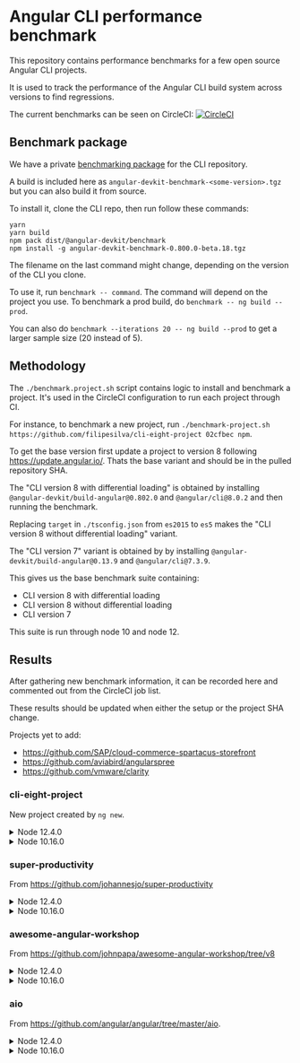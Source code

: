 # Angular CLI performance benchmark

This repository contains performance benchmarks for a few open source Angular CLI projects.

It is used to track the performance of the Angular CLI build system across versions to find regressions.

The current benchmarks can be seen on CircleCI: [![CircleCI](https://circleci.com/gh/filipesilva/angular-cli-perf-benchmark.svg?style=svg)](https://circleci.com/gh/filipesilva/angular-cli-perf-benchmark)


## Benchmark package

We have a private [benchmarking package](https://github.com/angular/angular-cli/tree/master/packages/angular_devkit/benchmark) for the CLI repository. 

A build is included here as `angular-devkit-benchmark-<some-version>.tgz` but you can also build it from source.

To install it, clone the CLI repo, then run follow these commands:
```
yarn
yarn build
npm pack dist/@angular-devkit/benchmark
npm install -g angular-devkit-benchmark-0.800.0-beta.18.tgz
```

The filename on the last command might change, depending on the version of the CLI you clone.

To use it, run `benchmark -- command`. The command will depend on the project you use. To benchmark a prod build, do `benchmark -- ng build --prod`.

You can also do `benchmark --iterations 20 -- ng build --prod` to get a larger sample size (20 instead of 5).


## Methodology

The `./benchmark.project.sh` script contains logic to install and benchmark a project. It's used in the CircleCI configuration to run each project through CI.

For instance, to benchmark a new project, run `./benchmark-project.sh https://github.com/filipesilva/cli-eight-project 02cfbec npm`.

To get the base version first update a project to version 8 following https://update.angular.io/. Thats the base variant and should be in the pulled repository SHA.

The "CLI version 8 with differential loading" is obtained by installing `@angular-devkit/build-angular@0.802.0` and `@angular/cli@8.0.2` and then running the benchmark.

Replacing `target` in `./tsconfig.json` from `es2015` to `es5` makes the "CLI version 8 without differential loading" variant.

The "CLI version 7" variant is obtained by by installing `@angular-devkit/build-angular@0.13.9` and `@angular/cli@7.3.9`.

This gives us the base benchmark suite containing:
- CLI version 8 with differential loading
- CLI version 8 without differential loading
- CLI version 7

This suite is run through node 10 and node 12.


## Results

After gathering new benchmark information, it can be recorded here and commented out from the CircleCI job list. 

These results should be updated when either the setup or the project SHA change.

Projects yet to add:
- https://github.com/SAP/cloud-commerce-spartacus-storefront
- https://github.com/aviabird/angularspree
- https://github.com/vmware/clarity


### cli-eight-project

New project created by `ng new`.

<details><summary>Node 12.4.0</summary>

- CLI version 8 with differential loading
```
[benchmark] Benchmarking process over 5 iterations, with up to 5 retries.
[benchmark]   ng build --prod (at /home/circleci/project/project)
[benchmark] Process Stats
[benchmark]   Elapsed Time: 21760.00 ms (30060.00, 19530.00, 19730.00, 19830.00, 19650.00)
[benchmark]   Average Process usage: 1.29 process(es) (2.46, 1.00, 1.00, 1.00, 1.00)
[benchmark]   Peak Process usage: 1.80 process(es) (5.00, 1.00, 1.00, 1.00, 1.00)
[benchmark]   Average CPU usage: 182.18 % (195.21, 179.67, 178.58, 178.04, 179.42)
[benchmark]   Peak CPU usage: 414.00 % (520.00, 350.00, 370.00, 480.00, 350.00)
[benchmark]   Average Memory usage: 590.44 MB (744.08, 551.52, 559.77, 531.72, 565.12)
[benchmark]   Peak Memory usage: 1139.92 MB (1191.49, 1154.62, 1196.79, 986.98, 1169.75)
```
- CLI version 8 without differential loading
```
[benchmark] Benchmarking process over 5 iterations, with up to 5 retries.
[benchmark]   ng build --prod (at /home/circleci/project/project)
[benchmark] Process Stats
[benchmark]   Elapsed Time: 13452.00 ms (15040.00, 14830.00, 12730.00, 12330.00, 12330.00)
[benchmark]   Average Process usage: 1.10 process(es) (1.48, 1.00, 1.00, 1.00, 1.00)
[benchmark]   Peak Process usage: 1.60 process(es) (4.00, 1.00, 1.00, 1.00, 1.00)
[benchmark]   Average CPU usage: 178.19 % (193.38, 171.08, 175.63, 175.33, 175.53)
[benchmark]   Peak CPU usage: 444.00 % (420.00, 410.00, 490.00, 430.00, 470.00)
[benchmark]   Average Memory usage: 391.04 MB (461.93, 383.10, 361.04, 376.34, 372.79)
[benchmark]   Peak Memory usage: 946.90 MB (933.73, 947.05, 942.14, 989.29, 922.26)
```
- CLI version 7
```
[benchmark] Benchmarking process over 5 iterations, with up to 5 retries.
[benchmark]   ng build --prod (at /home/circleci/project/project)
[benchmark] Process Stats
[benchmark]   Elapsed Time: 14078.00 ms (20480.00, 14540.00, 12830.00, 11420.00, 11120.00)
[benchmark]   Average Process usage: 1.28 process(es) (2.38, 1.00, 1.00, 1.00, 1.00)
[benchmark]   Peak Process usage: 1.80 process(es) (5.00, 1.00, 1.00, 1.00, 1.00)
[benchmark]   Average CPU usage: 173.17 % (177.22, 164.19, 171.78, 176.55, 176.10)
[benchmark]   Peak CPU usage: 360.00 % (430.00, 320.00, 380.00, 340.00, 330.00)
[benchmark]   Average Memory usage: 392.06 MB (576.98, 348.03, 345.16, 341.52, 348.61)
[benchmark]   Peak Memory usage: 908.22 MB (1063.15, 879.80, 860.92, 871.99, 865.27)
```
</details>

<details><summary>Node 10.16.0</summary>

- CLI version 8 with differential loading
```
[benchmark] Benchmarking process over 5 iterations, with up to 5 retries.
[benchmark]   ng build --prod (at /home/circleci/project/project)
[benchmark] Process Stats
[benchmark]   Elapsed Time: 25530.00 ms (34870.00, 24050.00, 21440.00, 23450.00, 23840.00)
[benchmark]   Average Process usage: 1.29 process(es) (2.47, 1.00, 1.00, 1.00, 1.00)
[benchmark]   Peak Process usage: 1.80 process(es) (5.00, 1.00, 1.00, 1.00, 1.00)
[benchmark]   Average CPU usage: 184.34 % (197.62, 179.17, 181.48, 180.97, 182.43)
[benchmark]   Peak CPU usage: 500.22 % (533.33, 511.11, 500.00, 490.00, 466.67)
[benchmark]   Average Memory usage: 510.76 MB (674.68, 463.29, 472.84, 487.71, 455.30)
[benchmark]   Peak Memory usage: 1030.30 MB (1088.06, 996.43, 1012.20, 1055.23, 999.57)
```
- CLI version 8 without differential loading
```
[benchmark] Benchmarking process over 5 iterations, with up to 5 retries.
[benchmark]   ng build --prod (at /home/circleci/project/project)
[benchmark] Process Stats
[benchmark]   Elapsed Time: 14972.00 ms (16540.00, 14130.00, 14940.00, 14520.00, 14730.00)
[benchmark]   Average Process usage: 1.08 process(es) (1.42, 1.00, 1.00, 1.00, 1.00)
[benchmark]   Peak Process usage: 1.60 process(es) (4.00, 1.00, 1.00, 1.00, 1.00)
[benchmark]   Average CPU usage: 178.34 % (190.38, 175.70, 176.70, 175.02, 173.90)
[benchmark]   Peak CPU usage: 458.00 % (450.00, 430.00, 460.00, 490.00, 460.00)
[benchmark]   Average Memory usage: 368.96 MB (426.35, 353.38, 365.57, 354.46, 345.05)
[benchmark]   Peak Memory usage: 906.37 MB (931.14, 880.00, 937.02, 893.53, 890.17)
```
- CLI version 7
```
[benchmark] Benchmarking process over 5 iterations, with up to 5 retries.
[benchmark]   ng build --prod (at /home/circleci/project/project)
[benchmark] Process Stats
[benchmark]   Elapsed Time: 15852.00 ms (21750.00, 14930.00, 15320.00, 13930.00, 13330.00)
[benchmark]   Average Process usage: 1.25 process(es) (2.25, 1.00, 1.00, 1.00, 1.00)
[benchmark]   Peak Process usage: 1.80 process(es) (5.00, 1.00, 1.00, 1.00, 1.00)
[benchmark]   Average CPU usage: 173.49 % (181.01, 168.80, 169.67, 173.82, 174.14)
[benchmark]   Peak CPU usage: 502.00 % (700.00, 450.00, 470.00, 400.00, 490.00)
[benchmark]   Average Memory usage: 361.75 MB (495.78, 334.88, 327.84, 324.83, 325.43)
[benchmark]   Peak Memory usage: 839.92 MB (909.26, 824.16, 806.54, 821.72, 837.93)
```
</details>


### super-productivity

From https://github.com/johannesjo/super-productivity  

<details><summary>Node 12.4.0</summary>

- CLI version 8 with differential loading
```
[benchmark] Benchmarking process over 5 iterations, with up to 5 retries.
[benchmark]   ng build --prod (at /home/circleci/project/project)
[benchmark] Process Stats
[benchmark]   Elapsed Time: 161212.00 ms (248480.00, 146940.00, 128300.00, 138220.00, 144120.00)
[benchmark]   Average Process usage: 1.33 process(es) (2.65, 1.00, 1.00, 1.00, 1.00)
[benchmark]   Peak Process usage: 1.80 process(es) (5.00, 1.00, 1.00, 1.00, 1.00)
[benchmark]   Average CPU usage: 164.58 % (165.05, 162.88, 165.41, 163.82, 165.75)
[benchmark]   Peak CPU usage: 588.00 % (900.00, 500.00, 500.00, 520.00, 520.00)
[benchmark]   Average Memory usage: 1672.99 MB (2009.92, 1610.42, 1585.67, 1594.23, 1564.71)
[benchmark]   Peak Memory usage: 2444.32 MB (3131.24, 2230.69, 2257.99, 2276.03, 2325.67)
```
- CLI version 8 without differential loading
```
[benchmark] Benchmarking process over 5 iterations, with up to 5 retries.
[benchmark]   ng build --prod (at /home/circleci/project/project)
[benchmark] Process Stats
[benchmark]   Elapsed Time: 69132.00 ms (69420.00, 67120.00, 70110.00, 67710.00, 71300.00)
[benchmark]   Average Process usage: 1.03 process(es) (1.13, 1.00, 1.00, 1.00, 1.00)
[benchmark]   Peak Process usage: 1.60 process(es) (4.00, 1.00, 1.00, 1.00, 1.00)
[benchmark]   Average CPU usage: 163.18 % (166.67, 161.57, 160.68, 163.18, 163.81)
[benchmark]   Peak CPU usage: 517.33 % (520.00, 566.67, 490.00, 510.00, 500.00)
[benchmark]   Average Memory usage: 1339.96 MB (1452.23, 1315.22, 1291.60, 1319.85, 1320.88)
[benchmark]   Peak Memory usage: 2168.81 MB (2289.33, 2126.45, 2101.01, 2155.27, 2172.00)
```
- CLI version 7
```
[benchmark] Benchmarking process over 5 iterations, with up to 5 retries.
[benchmark]   ng build --prod (at /home/circleci/project/project)
[benchmark] Process Stats
[benchmark]   Elapsed Time: 68412.00 ms (112680.00, 58400.00, 57000.00, 57080.00, 56900.00)
[benchmark]   Average Process usage: 1.36 process(es) (2.81, 1.00, 1.00, 1.00, 1.00)
[benchmark]   Peak Process usage: 1.80 process(es) (5.00, 1.00, 1.00, 1.00, 1.00)
[benchmark]   Average CPU usage: 164.33 % (164.97, 164.84, 161.21, 165.18, 165.43)
[benchmark]   Peak CPU usage: 540.00 % (690.00, 500.00, 500.00, 500.00, 510.00)
[benchmark]   Average Memory usage: 1376.38 MB (1865.59, 1240.44, 1252.33, 1251.08, 1272.46)
[benchmark]   Peak Memory usage: 2254.31 MB (2886.81, 2090.15, 1930.78, 2132.14, 2231.68)
```
</details>

<details><summary>Node 10.16.0</summary>

- CLI version 8 with differential loading
```
[benchmark] Benchmarking process over 5 iterations, with up to 5 retries.
[benchmark]   ng build --prod (at /home/circleci/project/project)
[benchmark] Process Stats
[benchmark]   Elapsed Time: 203022.00 ms (320720.00, 185220.00, 170860.00, 155420.00, 182890.00)
[benchmark]   Average Process usage: 1.35 process(es) (2.75, 1.00, 1.00, 1.00, 1.00)
[benchmark]   Peak Process usage: 1.80 process(es) (5.00, 1.00, 1.00, 1.00, 1.00)
[benchmark]   Average CPU usage: 164.51 % (154.16, 163.92, 168.56, 171.13, 164.77)
[benchmark]   Peak CPU usage: 557.11 % (650.00, 555.56, 520.00, 520.00, 540.00)
[benchmark]   Average Memory usage: 1333.09 MB (1709.25, 1234.43, 1236.67, 1225.88, 1259.21)
[benchmark]   Peak Memory usage: 2019.59 MB (2671.33, 1807.51, 1857.44, 1883.19, 1878.46)
```
- CLI version 8 without differential loading
```
[benchmark] Benchmarking process over 5 iterations, with up to 5 retries.
[benchmark]   ng build --prod (at /home/circleci/project/project)
[benchmark] Process Stats
[benchmark]   Elapsed Time: 87418.00 ms (91750.00, 94150.00, 92950.00, 77520.00, 80720.00)
[benchmark]   Average Process usage: 1.03 process(es) (1.13, 1.00, 1.00, 1.00, 1.00)
[benchmark]   Peak Process usage: 1.60 process(es) (4.00, 1.00, 1.00, 1.00, 1.00)
[benchmark]   Average CPU usage: 160.13 % (162.86, 155.83, 158.79, 161.31, 161.87)
[benchmark]   Peak CPU usage: 546.89 % (650.00, 544.44, 520.00, 510.00, 510.00)
[benchmark]   Average Memory usage: 1032.07 MB (1048.05, 1040.10, 1004.07, 999.71, 1068.42)
[benchmark]   Peak Memory usage: 1659.71 MB (1813.00, 1615.65, 1684.55, 1571.28, 1614.09)
```
- CLI version 7
```
[benchmark] Benchmarking process over 5 iterations, with up to 5 retries.
[benchmark]   ng build --prod (at /home/circleci/project/project)
[benchmark] Process Stats
[benchmark]   Elapsed Time: 89746.00 ms (145060.00, 78430.00, 77020.00, 77210.00, 71010.00)
[benchmark]   Average Process usage: 1.36 process(es) (2.81, 1.00, 1.00, 1.00, 1.00)
[benchmark]   Peak Process usage: 1.80 process(es) (5.00, 1.00, 1.00, 1.00, 1.00)
[benchmark]   Average CPU usage: 156.10 % (152.71, 155.33, 157.43, 156.50, 158.52)
[benchmark]   Peak CPU usage: 548.44 % (680.00, 522.22, 520.00, 520.00, 500.00)
[benchmark]   Average Memory usage: 1086.97 MB (1592.65, 963.42, 960.56, 971.31, 946.89)
[benchmark]   Peak Memory usage: 1702.50 MB (2539.70, 1438.24, 1606.59, 1474.61, 1453.35)
```
</details>


### awesome-angular-workshop

From https://github.com/johnpapa/awesome-angular-workshop/tree/v8

<details><summary>Node 12.4.0</summary>

- CLI version 8 with differential loading
```
[benchmark] Benchmarking process over 5 iterations, with up to 5 retries.
[benchmark]   ng build 5-ngrx-end --prod (at /home/circleci/project/project)
[benchmark] Process Stats
[benchmark]   Elapsed Time: 156410.00 ms (197520.00, 157440.00, 148010.00, 138290.00, 140790.00)
[benchmark]   Average Process usage: 1.21 process(es) (2.07, 1.00, 1.00, 1.00, 1.00)
[benchmark]   Peak Process usage: 2.40 process(es) (8.00, 1.00, 1.00, 1.00, 1.00)
[benchmark]   Average CPU usage: 168.87 % (172.53, 172.65, 165.35, 164.81, 169.01)
[benchmark]   Peak CPU usage: 562.89 % (760.00, 544.44, 510.00, 500.00, 500.00)
[benchmark]   Average Memory usage: 1487.91 MB (1593.84, 1456.57, 1481.45, 1496.54, 1411.14)
[benchmark]   Peak Memory usage: 2241.79 MB (2508.04, 2160.26, 2180.71, 2211.96, 2148.00)
```
- CLI version 8 without differential loading
```
[benchmark] Benchmarking process over 5 iterations, with up to 5 retries.
[benchmark]   ng build 5-ngrx-end --prod (at /home/circleci/project/project)
[benchmark] Process Stats
[benchmark]   Elapsed Time: 73932.00 ms (80630.00, 70620.00, 70510.00, 74400.00, 73500.00)
[benchmark]   Average Process usage: 1.22 process(es) (2.12, 1.00, 1.00, 1.00, 1.00)
[benchmark]   Peak Process usage: 2.40 process(es) (8.00, 1.00, 1.00, 1.00, 1.00)
[benchmark]   Average CPU usage: 167.33 % (172.61, 168.49, 166.33, 166.28, 162.93)
[benchmark]   Peak CPU usage: 580.00 % (910.00, 500.00, 490.00, 500.00, 500.00)
[benchmark]   Average Memory usage: 1325.60 MB (1409.88, 1338.53, 1308.61, 1296.29, 1274.70)
[benchmark]   Peak Memory usage: 2117.60 MB (2593.97, 2021.22, 1992.49, 2027.29, 1953.04)
```
- CLI version 7
```
[benchmark] Benchmarking process over 5 iterations, with up to 5 retries.
[benchmark]   ng build 5-ngrx-end --prod (at /home/circleci/project/project)
[benchmark] Process Stats
[benchmark]   Elapsed Time: 43992.00 ms (62020.00, 41150.00, 39470.00, 39260.00, 38060.00)
[benchmark]   Average Process usage: 1.30 process(es) (2.49, 1.00, 1.00, 1.00, 1.00)
[benchmark]   Peak Process usage: 2.20 process(es) (7.00, 1.00, 1.00, 1.00, 1.00)
[benchmark]   Average CPU usage: 171.69 % (166.77, 172.59, 173.39, 172.78, 172.91)
[benchmark]   Peak CPU usage: 520.44 % (640.00, 470.00, 511.11, 511.11, 470.00)
[benchmark]   Average Memory usage: 935.52 MB (1203.61, 861.44, 884.97, 860.04, 867.53)
[benchmark]   Peak Memory usage: 1880.01 MB (2295.31, 1760.51, 1812.83, 1758.79, 1772.59)
```
</details>

<details><summary>Node 10.16.0</summary>

- CLI version 8 with differential loading
```
[benchmark] Benchmarking process over 5 iterations, with up to 5 retries.
[benchmark]   ng build 5-ngrx-end --prod (at /home/circleci/project/project)
[benchmark] Process Stats
[benchmark]   Elapsed Time: 154096.00 ms (172680.00, 154830.00, 135320.00, 148700.00, 158950.00)
[benchmark]   Average Process usage: 1.21 process(es) (2.06, 1.00, 1.00, 1.00, 1.00)
[benchmark]   Peak Process usage: 2.40 process(es) (8.00, 1.00, 1.00, 1.00, 1.00)
[benchmark]   Average CPU usage: 184.25 % (190.15, 184.53, 182.88, 180.70, 182.99)
[benchmark]   Peak CPU usage: 624.22 % (1000.00, 544.44, 533.33, 510.00, 533.33)
[benchmark]   Average Memory usage: 1249.97 MB (1359.20, 1255.38, 1180.96, 1200.51, 1253.77)
[benchmark]   Peak Memory usage: 1833.70 MB (2306.31, 1755.37, 1656.79, 1667.64, 1782.40)
```
- CLI version 8 without differential loading
```
[benchmark] Benchmarking process over 5 iterations, with up to 5 retries.
[benchmark]   ng build 5-ngrx-end --prod (at /home/circleci/project/project)
[benchmark] Process Stats
[benchmark]   Elapsed Time: 84186.00 ms (96940.00, 81840.00, 86130.00, 76910.00, 79110.00)
[benchmark]   Average Process usage: 1.21 process(es) (2.06, 1.00, 1.00, 1.00, 1.00)
[benchmark]   Peak Process usage: 2.40 process(es) (8.00, 1.00, 1.00, 1.00, 1.00)
[benchmark]   Average CPU usage: 179.79 % (184.19, 179.20, 181.55, 177.70, 176.30)
[benchmark]   Peak CPU usage: 608.00 % (944.44, 520.00, 520.00, 555.56, 500.00)
[benchmark]   Average Memory usage: 1094.06 MB (1190.41, 1062.42, 1080.03, 1073.69, 1063.73)
[benchmark]   Peak Memory usage: 1730.95 MB (2185.47, 1606.15, 1606.99, 1670.84, 1585.29)
```
- CLI version 7
```
[benchmark] Benchmarking process over 5 iterations, with up to 5 retries.
[benchmark]   ng build 5-ngrx-end --prod (at /home/circleci/project/project)
[benchmark] Process Stats
[benchmark]   Elapsed Time: 47882.00 ms (56390.00, 44480.00, 45680.00, 44070.00, 48790.00)
[benchmark]   Average Process usage: 1.30 process(es) (2.49, 1.00, 1.00, 1.00, 1.00)
[benchmark]   Peak Process usage: 2.20 process(es) (7.00, 1.00, 1.00, 1.00, 1.00)
[benchmark]   Average CPU usage: 171.52 % (170.94, 172.96, 172.61, 172.77, 168.30)
[benchmark]   Peak CPU usage: 576.00 % (550.00, 490.00, 570.00, 640.00, 630.00)
[benchmark]   Average Memory usage: 763.98 MB (979.70, 705.68, 699.68, 702.88, 731.97)
[benchmark]   Peak Memory usage: 1524.36 MB (1908.33, 1446.94, 1398.45, 1429.33, 1438.78)
```
</details>


### aio

From https://github.com/angular/angular/tree/master/aio.

<details><summary>Node 12.4.0</summary>

- CLI version 8 with differential loading
```
[benchmark] Benchmarking process over 5 iterations, with up to 5 retries.
[benchmark]   ng build --configuration=stable (at /home/circleci/project/project/aio)
[benchmark] Process Stats
[benchmark]   Elapsed Time: 67188.00 ms (93540.00, 61410.00, 60610.00, 61700.00, 58680.00)
[benchmark]   Average Process usage: 2.00 process(es) (6.01, 1.00, 1.00, 1.00, 1.00)
[benchmark]   Peak Process usage: 4.00 process(es) (16.00, 1.00, 1.00, 1.00, 1.00)
[benchmark]   Average CPU usage: 170.78 % (192.22, 165.58, 165.72, 164.31, 166.09)
[benchmark]   Peak CPU usage: 576.00 % (920.00, 490.00, 510.00, 480.00, 480.00)
[benchmark]   Average Memory usage: 1013.02 MB (1329.66, 920.73, 955.32, 899.21, 960.18)
[benchmark]   Peak Memory usage: 1814.88 MB (2898.75, 1484.76, 1605.84, 1493.54, 1591.52)
```
- CLI version 8 without differential loading
```
[benchmark] Benchmarking process over 5 iterations, with up to 5 retries.
[benchmark]   ng build --configuration=stable (at /home/circleci/project/project/aio)
[benchmark] Process Stats
[benchmark]   Elapsed Time: 37668.00 ms (46180.00, 33160.00, 31960.00, 37570.00, 39470.00)
[benchmark]   Average Process usage: 1.53 process(es) (3.64, 1.00, 1.00, 1.00, 1.00)
[benchmark]   Peak Process usage: 2.60 process(es) (9.00, 1.00, 1.00, 1.00, 1.00)
[benchmark]   Average CPU usage: 172.69 % (190.33, 169.14, 169.38, 167.91, 166.68)
[benchmark]   Peak CPU usage: 542.00 % (800.00, 470.00, 500.00, 460.00, 480.00)
[benchmark]   Average Memory usage: 744.41 MB (921.50, 699.36, 685.00, 701.79, 714.41)
[benchmark]   Peak Memory usage: 1551.55 MB (1892.86, 1464.95, 1462.58, 1457.82, 1479.54)
```
- CLI version 7
```
[benchmark] Benchmarking process over 5 iterations, with up to 5 retries.
[benchmark]   ng build --configuration=stable (at /home/circleci/project/project/aio)
[benchmark] Process Stats
[benchmark]   Elapsed Time: 30662.00 ms (41600.00, 26050.00, 27450.00, 30360.00, 27850.00)
[benchmark]   Average Process usage: 1.93 process(es) (5.65, 1.00, 1.00, 1.00, 1.00)
[benchmark]   Peak Process usage: 3.60 process(es) (14.00, 1.00, 1.00, 1.00, 1.00)
[benchmark]   Average CPU usage: 165.27 % (172.08, 164.32, 164.24, 162.00, 163.69)
[benchmark]   Peak CPU usage: 463.11 % (470.00, 470.00, 455.56, 480.00, 440.00)
[benchmark]   Average Memory usage: 749.66 MB (1134.57, 668.51, 635.41, 674.54, 635.26)
[benchmark]   Peak Memory usage: 1559.87 MB (2243.94, 1388.45, 1331.79, 1472.00, 1363.19)
```
</details>

<details><summary>Node 10.16.0</summary>

- CLI version 8 with differential loading
```
[benchmark] Benchmarking process over 5 iterations, with up to 5 retries.
[benchmark]   ng build --configuration=stable (at /home/circleci/project/project/aio)
[benchmark] Process Stats
[benchmark]   Elapsed Time: 75902.00 ms (98400.00, 67710.00, 74540.00, 75450.00, 63410.00)
[benchmark]   Average Process usage: 2.07 process(es) (6.34, 1.00, 1.00, 1.00, 1.00)
[benchmark]   Peak Process usage: 4.00 process(es) (16.00, 1.00, 1.00, 1.00, 1.00)
[benchmark]   Average CPU usage: 174.35 % (195.46, 171.01, 166.88, 166.48, 171.93)
[benchmark]   Peak CPU usage: 598.00 % (960.00, 510.00, 520.00, 490.00, 510.00)
[benchmark]   Average Memory usage: 879.77 MB (1232.57, 789.49, 808.39, 782.46, 785.94)
[benchmark]   Peak Memory usage: 1646.09 MB (2323.54, 1490.85, 1535.31, 1403.29, 1477.43)
```
- CLI version 8 without differential loading
```
[benchmark] Benchmarking process over 5 iterations, with up to 5 retries.
[benchmark]   ng build --configuration=stable (at /home/circleci/project/project/aio)
[benchmark] Process Stats
[benchmark]   Elapsed Time: 41084.00 ms (48170.00, 35040.00, 40270.00, 40970.00, 40970.00)
[benchmark]   Average Process usage: 1.49 process(es) (3.45, 1.00, 1.00, 1.00, 1.00)
[benchmark]   Peak Process usage: 2.60 process(es) (9.00, 1.00, 1.00, 1.00, 1.00)
[benchmark]   Average CPU usage: 173.33 % (188.38, 173.52, 167.99, 167.72, 169.03)
[benchmark]   Peak CPU usage: 571.56 % (866.67, 490.00, 511.11, 500.00, 490.00)
[benchmark]   Average Memory usage: 676.58 MB (925.45, 626.83, 620.72, 615.95, 593.96)
[benchmark]   Peak Memory usage: 1343.91 MB (1899.36, 1329.31, 1157.89, 1238.77, 1094.24)
```
- CLI version 7
```
[benchmark] Benchmarking process over 5 iterations, with up to 5 retries.
[benchmark]   ng build --configuration=stable (at /home/circleci/project/project/aio)
[benchmark] Process Stats
[benchmark]   Elapsed Time: 37114.00 ms (45870.00, 33450.00, 32450.00, 37350.00, 36450.00)
[benchmark]   Average Process usage: 1.91 process(es) (5.56, 1.00, 1.00, 1.00, 1.00)
[benchmark]   Peak Process usage: 3.60 process(es) (14.00, 1.00, 1.00, 1.00, 1.00)
[benchmark]   Average CPU usage: 165.12 % (174.49, 163.10, 164.54, 161.02, 162.47)
[benchmark]   Peak CPU usage: 528.00 % (690.00, 510.00, 470.00, 500.00, 470.00)
[benchmark]   Average Memory usage: 634.71 MB (993.48, 538.10, 555.92, 533.22, 552.81)
[benchmark]   Peak Memory usage: 1348.80 MB (2114.51, 1143.82, 1155.35, 1153.84, 1176.48)
```
</details>

